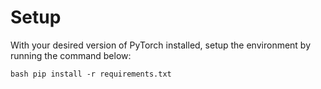 # Setup 
With your desired version of PyTorch installed, setup the environment by running the command below: 

``bash
pip install -r requirements.txt 
``